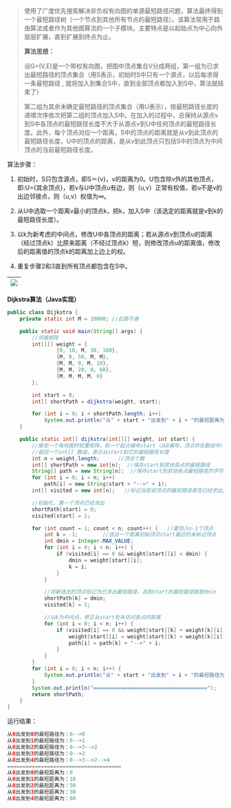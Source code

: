 > 使用了广度优先搜索解决非负权有向图的单源最短路径问题，算法最终得到一个最短路径树（一个节点到其他所有节点的最短路径）。该算法常用于路由算法或者作为其他图算法的一个子模块。主要特点是以起始点为中心向外层层扩展，直到扩展到终点为止。
>
> **算法思想：**
>
> 设G=\(V,E\)是一个带权有向图，把图中顶点集合V分成两组，第一组为已求出最短路径的顶点集合（用S表示，初始时S中只有一个源点，以后每求得一条最短路径 , 就将加入到集合S中，直到全部顶点都加入到S中，算法就结束了）
>
> 第二组为其余未确定最短路径的顶点集合（用U表示），按最短路径长度的递增次序依次把第二组的顶点加入S中。在加入的过程中，总保持从源点v到S中各顶点的最短路径长度不大于从源点v到U中任何顶点的最短路径长度。此外，每个顶点对应一个距离，S中的顶点的距离就是从v到此顶点的最短路径长度，U中的顶点的距离，是从v到此顶点只包括S中的顶点为中间顶点的当前最短路径长度。

算法步骤：

1. 初始时，S只包含源点，即S＝{v}，v的距离为0。U包含除v外的其他顶点，即:U={其余顶点}，若v与U中顶点u有边，则（u,v）正常有权值，若u不是v的出边邻接点，则（u,v）权值为∞。

2. 从U中选取一个距离v最小的顶点k，把k，加入S中（该选定的距离就是v到k的最短路径长度）。

3. 以k为新考虑的中间点，修改U中各顶点的距离；若从源点v到顶点u的距离（经过顶点k）比原来距离（不经过顶点k）短，则修改顶点u的距离值，修改后的距离值的顶点k的距离加上边上的权。

4. 重复步骤2和3直到所有顶点都包含在S中。

| ![](/assets/import6.16.1.png) |
| :---: |


**Dijkstra算法（Java实现）**

```java
public class Dijkstra {
    private static int M = 10000; //此路不通

    public static void main(String[] args) {
        //邻接矩阵
        int[][] weight = {
                {0, 10, M, 30, 100},
                {M, 0, 50, M, M},
                {M, M, 0, M, 10},
                {M, M, 20, 0, 60},
                {M, M, M, M, 0}
        };

        int start = 0;
        int[] shortPath = dijkstra(weight, start);

        for (int i = 0; i < shortPath.length; i++)
            System.out.println("从" + start + "出发到" + i + "的最短距离为：" + shortPath[i]);
    }

    public static int[] dijkstra(int[][] weight, int start) {
        //接受一个有向图的权重矩阵，和一个起点编号start（从0编号，顶点存在数组中）
        //返回一个int[] 数组，表示从start到它的最短路径长度
        int n = weight.length;      //顶点个数
        int[] shortPath = new int[n];  //保存start到其他各点的最短路径
        String[] path = new String[n];  //保存start到其他各点最短路径的字符串表示
        for (int i = 0; i < n; i++)
            path[i] = new String(start + "-->" + i);
        int[] visited = new int[n];   //标记当前该顶点的最短路径是否已经求出,1表示已求出

        //初始化，第一个顶点已经求出
        shortPath[start] = 0;
        visited[start] = 1;

        for (int count = 1; count < n; count++) {   //要加入n-1个顶点
            int k = -1;        //选出一个距离初始顶点start最近的未标记顶点
            int dmin = Integer.MAX_VALUE;
            for (int i = 0; i < n; i++) {
                if (visited[i] == 0 && weight[start][i] < dmin) {
                    dmin = weight[start][i];
                    k = i;
                }
            }

            //将新选出的顶点标记为已求出最短路径，且到start的最短路径就是dmin
            shortPath[k] = dmin;
            visited[k] = 1;

            //以k为中间点，修正从start到未访问各点的距离
            for (int i = 0; i < n; i++) {
                if (visited[i] == 0 && weight[start][k] + weight[k][i] < weight[start][i]) {
                    weight[start][i] = weight[start][k] + weight[k][i];
                    path[i] = path[k] + "-->" + i;
                }
            }
        }
        for (int i = 0; i < n; i++) {
            System.out.println("从" + start + "出发到" + i + "的最短路径为：" + path[i]);
        }
        System.out.println("=====================================");
        return shortPath;
    }
}
```

运行结果：

```java
从0出发到0的最短路径为：0-->0
从0出发到1的最短路径为：0-->1
从0出发到2的最短路径为：0-->3-->2
从0出发到3的最短路径为：0-->3
从0出发到4的最短路径为：0-->3-->2-->4
=====================================
从0出发到0的最短距离为：0
从0出发到1的最短距离为：10
从0出发到2的最短距离为：50
从0出发到3的最短距离为：30
从0出发到4的最短距离为：60
```




